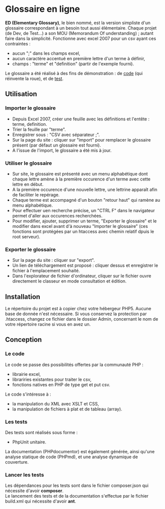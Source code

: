# Glossaire en ligne #

 **ED (Elementary Glossary)**, le bien nommé, est la version simpliste d'un glossaire correspondant à un besoin tout aussi élémentaire. Chaque projet (de Dev, de Test...) a son MOU (Memorandum Of understanding) ; autant faire dans la simplicité. Fonctionne avec excel 2007 pour un csv ayant ces contraintes :

- aucun ";" dans les champs excel,
- aucun  caractère accentué en première lettre d'un terme à définir,
- champs : "terme" et "definition" (partir de l'exemple fourni).

Le glossaire a été réalisé à des fins de démonstration : de [code](#code) (qui réinvente la roue), et de [test](#test). 


## Utilisation ##

### Importer le glossaire ###

- Depuis Excel 2007, créer une feuille avec les définitions et l'entête : terme, definition.
- Trier la feuille par "terme".
- Enregistrer sous : "CSV avec séparateur ;".
- Sur la page du site : cliquer sur "import" pour remplacer le glossaire présent (par défaut un glossaire est fourni).
- A l'issue de l'import, le glossaire a été mis à jour.

### Utiliser le glossaire ###

- Sur site, le glossaire est présenté avec un menu alphabétique dont chaque lettre amène à la première occurence d'un terme avec cette lettre en début.
- A la première occurence d'une nouvelle lettre, une lettrine apparaît afin de faciliter le repérage.
- Chaque terme est accompagné d'un bouton "retour haut" qui ramène au menu alphabétique.
- Pour effectuer uen recherche précise, un "CTRL F" dans le navigateur permet d'aller aux occurences recherchées.
- Pour modifier, ajouter, supprimer un terme, "Exporter le glossaire" et le modifier dans excel avant d'à nouveau "Importer le glossaire" (ces fonctions sont protégées par un htaccess avec chemin relatif dpuis le root serveur).

### Exporter le glossaire ###

- Sur la page du site : cliquer sur "export".
- Un lien de téléchargement  est proposé : cliquer dessus et enregistrer le fichier à l'emplacement souhaité.
- Dans l'explorateur de fichier d'ordinateur, cliquer sur le fichier ouvre directement le classeur en mode consultation et édition.

## Installation ##

Le répertoire du projet est à copier chez votre hébergeur PHP5. Aucune base de donnée n'est nécessaire. Si vous conservez la protection par .htaccess, changez ce fichier dans le dossier Admin, concernant le nom de votre répertoire racine si vous en avez un.

## Conception ##

### <a name="code"></a> Le code ###

Le code se passe des possibilités offertes par la communauté PHP :

- librairie excel, 
- librariries existantes pour traiter le csv, 
- fonctions natives en PHP de type get et put csv.

Le code s'intéresse à :

- la manipulation du XML avec XSLT et CSS,
- la manipulation de fichiers à plat et de tableau (array).

### <a name="test"></a> Les tests ###

Des tests sont réalisés sous forme : 

- PhpUnit unitaire.


La documentation (PHPdocumentor) est également générée, ainsi qu'une analyse statique de code (PHPmd), et une analyse dynamique de couverture.

### Lancer les tests ###

Les dépendances pour les tests sont dans le fichier composer.json qui nécessite d'avoir **composer**.  
Le lancement des tests et de la documentation s'effectue par le fichier build.xml qui nécessite d'avoir **ant**.
